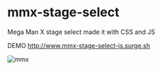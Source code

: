 # mmx-stage-select

Mega Man X stage select made it with CSS and JS

DEMO http://www.mmx-stage-select-js.surge.sh

![mmx](https://user-images.githubusercontent.com/47251170/85409953-7a1eff00-b534-11ea-8f70-1219db73e5e2.png)
